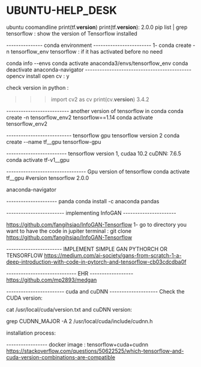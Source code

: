 # UBUNTU-HELP_DESK
ubuntu coomandline
print(tf.__version__)
print(tf.__version__): 2.0.0
pip list | grep tensorflow : show the version of Tensorflow installed


---------------  conda environment ------------------------
1- conda create -n tensorflow_env tensorflow : if it has activated before no need

conda info --envs
conda activate anaconda3/envs/tensorflow_env
conda deactivate
anaconda-navigator 
--------------------------------------------   opencv
install open cv  :  y

check version in python : 
>>> import cv2 as cv
>>> print(cv.__version__)
3.4.2

-------------------------- another version of tensorflow in conda
conda create -n tensorflow_env2 tensorflow==1.14
conda activate tensorflow_env2

---------------------------  tensorflow gpu  tensorflow version 2
conda create --name tf__gpu tensorflow-gpu

-------------------------  tensorflow version 1, cudaa 10.2 cuDNN: 7.6.5
conda activate tf-v1__gpu



---------------------------------  Gpu version of tensorflow
conda activate tf__gpu   #version tensorflow 2.0.0

anaconda-navigator 


---------------------  panda 
conda install -c anaconda pandas


------------------------  implementing InfoGAN ----------------------

https://github.com/fangihsiao/InfoGAN-Tensorflow
1- go to directory you want to have the code in jupiter terminal :
git clone https://github.com/fangihsiao/InfoGAN-Tensorflow

----------------------- IMPLEMENT SIMPLE GAN  PYTHORCH OR TENSORFLOW
https://medium.com/ai-society/gans-from-scratch-1-a-deep-introduction-with-code-in-pytorch-and-tensorflow-cb03cdcdba0f


-----------------------------  EHR ------------------
https://github.com/mp2893/medgan


------------------------ cuda and cuDNN --------------------
Check the CUDA version:

cat /usr/local/cuda/version.txt
and cuDNN version:

grep CUDNN_MAJOR -A 2 /usr/local/cuda/include/cudnn.h

installation process: 

----------------- docker image : tensorflow+cuda+cudnn
https://stackoverflow.com/questions/50622525/which-tensorflow-and-cuda-version-combinations-are-compatible

